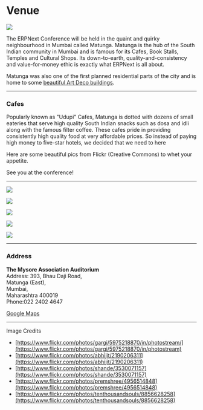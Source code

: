 # Venue

<img src="/assets/internal_aireldentalchairs_com/images/conf/erpnext-conf-14.png" class="img-responsive">

The ERPNext Conference will be held in the quaint and quirky neighbourhood in Mumbai called Matunga. Matunga is the hub of the South Indian community in Mumbai and is famous for its Cafes, Book Stalls, Temples and Cultural Shops. Its down-to-earth, quality-and-consistency and value-for-money ethic is exactly what ERPNext is all about.

Matunga was also one of the first planned residential parts of the city and is home to some [beautiful Art Deco buildings](http://thatandthisinmumbai.wordpress.com/2014/05/29/neighbourhoods-of-mumbai-1-matunga/).

---

### Cafes

Popularly known as "Udupi" Cafes, Matunga is dotted with dozens of small eateries that serve high quality South Indian snacks such as dosa and idli along with the famous filter coffee. These cafes pride in providing consistently high quality food at very affordable prices. So instead of paying high money to five-star hotels, we decided that we need to here

Here are some beautiful pics from Flickr (Creative Commons) to whet your appetite.

See you at the conference!

---

<p><img src="/assets/internal_aireldentalchairs_com/images/conf/matunga-1.jpg" class="img-responsive"></p>
<p><img src="/assets/internal_aireldentalchairs_com/images/conf/matunga-2.jpg" class="img-responsive"></p>
<p><img src="/assets/internal_aireldentalchairs_com/images/conf/matunga-3.jpg" class="img-responsive"></p>
<p><img src="/assets/internal_aireldentalchairs_com/images/conf/matunga-4.jpg" class="img-responsive"></p>
<p><img src="/assets/internal_aireldentalchairs_com/images/conf/matunga-5.jpg" class="img-responsive"></p>

---

### Address

**The Mysore Association Auditorium**<br>
Address: 393, Bhau Daji Road,<br>
Matunga (East), <br>
Mumbai, <br>
Maharashtra 400019<br>
Phone:022 2402 4647<br>

[<i class="icon-map-marker"></i> Google Maps](https://www.google.co.in/maps/place/Mysore+Association+Auditorium/@19.028398,72.85494,17z/data=!4m2!3m1!1s0x0:0xd31576f646dcbc86)

---

Image Credits

- [https://www.flickr.com/photos/gargi/5975218870/in/photostream/](https://www.flickr.com/photos/gargi/5975218870/in/photostream)
- [https://www.flickr.com/photos/abhijit/2190206311](https://www.flickr.com/photos/abhijit/2190206311)
- [https://www.flickr.com/photos/shande/3530071157](https://www.flickr.com/photos/shande/3530071157)
- [https://www.flickr.com/photos/premshree/4956514848](https://www.flickr.com/photos/premshree/4956514848)
- [https://www.flickr.com/photos/tenthousandsouls/8856628258](https://www.flickr.com/photos/tenthousandsouls/8856628258)
